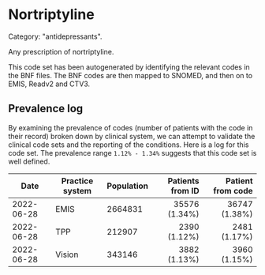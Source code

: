# Nortriptyline

Category: "antidepressants".

Any prescription of nortriptyline.

This code set has been autogenerated by identifying the relevant codes in the BNF files. The BNF codes are then mapped to SNOMED, and then on to EMIS, Readv2 and CTV3.

## Prevalence log

By examining the prevalence of codes (number of patients with the code in their record) broken down by clinical system, we can attempt to validate the clinical code sets and the reporting of the conditions. Here is a log for this code set. The prevalence range `1.12% - 1.34%` suggests that this code set is well defined.

| Date       | Practice system | Population | Patients from ID | Patient from code |
| ---------- | --------------- | ---------- | ---------------: | ----------------: |
| 2022-06-28 | EMIS            | 2664831    |    35576 (1.34%) |     36747 (1.38%) |
| 2022-06-28 | TPP             | 212907     |     2390 (1.12%) |      2481 (1.17%) |
| 2022-06-28 | Vision          | 343146     |     3882 (1.13%) |      3960 (1.15%) |
